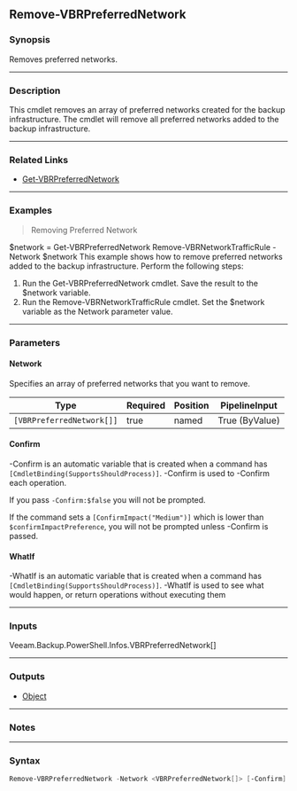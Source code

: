 Remove-VBRPreferredNetwork
--------------------------

### Synopsis
Removes preferred networks.

---

### Description

This cmdlet removes an array of preferred networks created for the backup infrastructure. The cmdlet will remove all preferred networks added to the backup infrastructure.

---

### Related Links
* [Get-VBRPreferredNetwork](Get-VBRPreferredNetwork)

---

### Examples
> Removing Preferred Network

$network = Get-VBRPreferredNetwork
Remove-VBRNetworkTrafficRule -Network $network
This example shows how to remove preferred networks added to the backup infrastructure.
Perform the following steps:
1. Run the Get-VBRPreferredNetwork cmdlet. Save the result to the $network variable.
2. Run the Remove-VBRNetworkTrafficRule cmdlet. Set the $network variable as the Network parameter value.

---

### Parameters
#### **Network**
Specifies an array of preferred networks that you want to remove.

|Type                     |Required|Position|PipelineInput |
|-------------------------|--------|--------|--------------|
|`[VBRPreferredNetwork[]]`|true    |named   |True (ByValue)|

#### **Confirm**
-Confirm is an automatic variable that is created when a command has ```[CmdletBinding(SupportsShouldProcess)]```.
-Confirm is used to -Confirm each operation.

If you pass ```-Confirm:$false``` you will not be prompted.

If the command sets a ```[ConfirmImpact("Medium")]``` which is lower than ```$confirmImpactPreference```, you will not be prompted unless -Confirm is passed.

#### **WhatIf**
-WhatIf is an automatic variable that is created when a command has ```[CmdletBinding(SupportsShouldProcess)]```.
-WhatIf is used to see what would happen, or return operations without executing them

---

### Inputs
Veeam.Backup.PowerShell.Infos.VBRPreferredNetwork[]

---

### Outputs
* [Object](https://learn.microsoft.com/en-us/dotnet/api/System.Object)

---

### Notes

---

### Syntax
```PowerShell
Remove-VBRPreferredNetwork -Network <VBRPreferredNetwork[]> [-Confirm] [-WhatIf] [<CommonParameters>]
```
